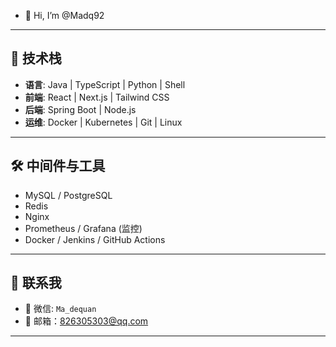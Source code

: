 - 👋 Hi, I’m @Madq92

<!---
Madq92/Madq92 is a ✨ special ✨ repository because its `README.md` (this file) appears on your GitHub profile.
You can click the Preview link to take a look at your changes.
--->

---

## 💼 技术栈

- **语言**: Java | TypeScript | Python | Shell
- **前端**: React | Next.js | Tailwind CSS
- **后端**: Spring Boot | Node.js
- **运维**: Docker | Kubernetes | Git | Linux

---

## 🛠 中间件与工具

- MySQL / PostgreSQL
- Redis
- Nginx
- Prometheus / Grafana (监控)
- Docker / Jenkins / GitHub Actions

---

## 🔗 联系我

- 💬 微信: `Ma_dequan`
- 📧 邮箱：826305303@qq.com

---
